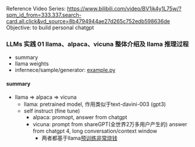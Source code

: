 Reference Video Series: https://www.bilibili.com/video/BV1jk4y1L75w/?spm_id_from=333.337.search-card.all.click&vd_source=8b4794944ae27d265c752edb598636de
Objective: to build personal chatgpt

### LLMs 实践 01 llama、alpaca、vicuna 整体介绍及 llama 推理过程
- summary
- llama weights
- infernece/sample/generator: [example.py](https://github.com/facebookresearch/llama/blob/main/example.py)
#### summary
- llama => alpaca => vicuna
  - llama: pretrained model, 作用类似于text-davini-003 (gpt3)
  - self instruct (fine tune)
    - alpaca: promopt, answer from chatgpt
    - vicuna: prompt from shareGPT(全世界2万多用户产生的) answer from chatgpt 4, long conversation/context window
      - 两者都基于llama[预训练非常烧钱](https://lmsys.org/blog/2023-03-30-vicuna/#:~:text=Table%201.%20Comparison%20between%20several%20notable%20models)
